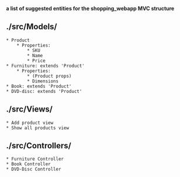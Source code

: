 **a list of suggested entities for the shopping_webapp MVC structure**

## ./src/Models/
	* Product
        * Properties:
            * SKU
            * Name
            * Price
	* Furniture: extends 'Product'
        * Properties:
            * (Product props)
            * Dimensions
	* Book: extends 'Product'
	* DVD-disc: extends 'Product'

## ./src/Views/
	* Add product view
	* Show all products view

## ./src/Controllers/
	* Furniture Controller
    * Book Controller
    * DVD-Disc Controller
